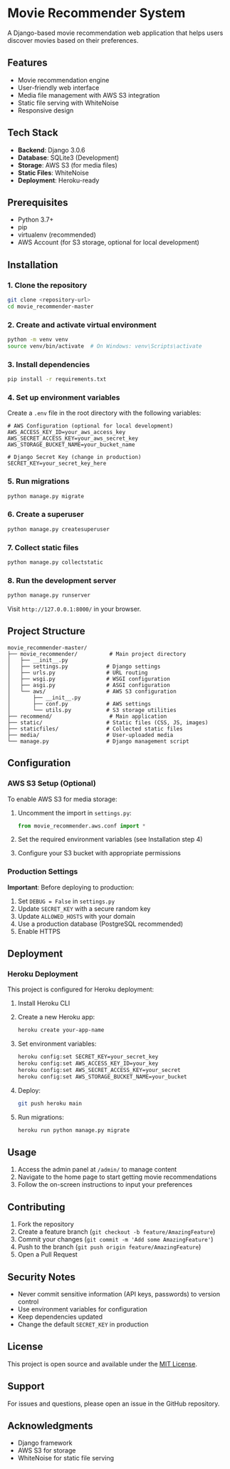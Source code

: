 # Movie Recommender System

A Django-based movie recommendation web application that helps users discover movies based on their preferences.

## Features

- Movie recommendation engine
- User-friendly web interface
- Media file management with AWS S3 integration
- Static file serving with WhiteNoise
- Responsive design

## Tech Stack

- **Backend**: Django 3.0.6
- **Database**: SQLite3 (Development)
- **Storage**: AWS S3 (for media files)
- **Static Files**: WhiteNoise
- **Deployment**: Heroku-ready

## Prerequisites

- Python 3.7+
- pip
- virtualenv (recommended)
- AWS Account (for S3 storage, optional for local development)

## Installation

### 1. Clone the repository

```bash
git clone <repository-url>
cd movie_recommender-master
```

### 2. Create and activate virtual environment

```bash
python -m venv venv
source venv/bin/activate  # On Windows: venv\Scripts\activate
```

### 3. Install dependencies

```bash
pip install -r requirements.txt
```

### 4. Set up environment variables

Create a `.env` file in the root directory with the following variables:

```env
# AWS Configuration (optional for local development)
AWS_ACCESS_KEY_ID=your_aws_access_key
AWS_SECRET_ACCESS_KEY=your_aws_secret_key
AWS_STORAGE_BUCKET_NAME=your_bucket_name

# Django Secret Key (change in production)
SECRET_KEY=your_secret_key_here
```

### 5. Run migrations

```bash
python manage.py migrate
```

### 6. Create a superuser

```bash
python manage.py createsuperuser
```

### 7. Collect static files

```bash
python manage.py collectstatic
```

### 8. Run the development server

```bash
python manage.py runserver
```

Visit `http://127.0.0.1:8000/` in your browser.

## Project Structure

```
movie_recommender-master/
├── movie_recommender/          # Main project directory
│   ├── __init__.py
│   ├── settings.py            # Django settings
│   ├── urls.py                # URL routing
│   ├── wsgi.py                # WSGI configuration
│   ├── asgi.py                # ASGI configuration
│   └── aws/                   # AWS S3 configuration
│       ├── __init__.py
│       ├── conf.py            # AWS settings
│       └── utils.py           # S3 storage utilities
├── recommend/                  # Main application
├── static/                    # Static files (CSS, JS, images)
├── staticfiles/               # Collected static files
├── media/                     # User-uploaded media
└── manage.py                  # Django management script
```

## Configuration

### AWS S3 Setup (Optional)

To enable AWS S3 for media storage:

1. Uncomment the import in `settings.py`:
   ```python
   from movie_recommender.aws.conf import *
   ```

2. Set the required environment variables (see Installation step 4)

3. Configure your S3 bucket with appropriate permissions

### Production Settings

**Important**: Before deploying to production:

1. Set `DEBUG = False` in `settings.py`
2. Update `SECRET_KEY` with a secure random key
3. Update `ALLOWED_HOSTS` with your domain
4. Use a production database (PostgreSQL recommended)
5. Enable HTTPS

## Deployment

### Heroku Deployment

This project is configured for Heroku deployment:

1. Install Heroku CLI
2. Create a new Heroku app:
   ```bash
   heroku create your-app-name
   ```

3. Set environment variables:
   ```bash
   heroku config:set SECRET_KEY=your_secret_key
   heroku config:set AWS_ACCESS_KEY_ID=your_key
   heroku config:set AWS_SECRET_ACCESS_KEY=your_secret
   heroku config:set AWS_STORAGE_BUCKET_NAME=your_bucket
   ```

4. Deploy:
   ```bash
   git push heroku main
   ```

5. Run migrations:
   ```bash
   heroku run python manage.py migrate
   ```

## Usage

1. Access the admin panel at `/admin/` to manage content
2. Navigate to the home page to start getting movie recommendations
3. Follow the on-screen instructions to input your preferences

## Contributing

1. Fork the repository
2. Create a feature branch (`git checkout -b feature/AmazingFeature`)
3. Commit your changes (`git commit -m 'Add some AmazingFeature'`)
4. Push to the branch (`git push origin feature/AmazingFeature`)
5. Open a Pull Request

## Security Notes

- Never commit sensitive information (API keys, passwords) to version control
- Use environment variables for configuration
- Keep dependencies updated
- Change the default `SECRET_KEY` in production

## License

This project is open source and available under the [MIT License](LICENSE).

## Support

For issues and questions, please open an issue in the GitHub repository.

## Acknowledgments

- Django framework
- AWS S3 for storage
- WhiteNoise for static file serving
